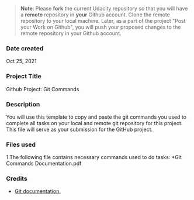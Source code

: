>**Note**: Please **fork** the current Udacity repository so that you will have a **remote** repository in **your** Github account. Clone the remote repository to your local machine. Later, as a part of the project "Post your Work on Github", you will push your proposed changes to the remote repository in your Github account.

### Date created
Oct 25, 2021

### Project Title
Github Project: Git Commands

### Description
You will use this template to copy and paste the git commands you used to complete all tasks on your local and remote git repository for this project. This file will serve as your submission for the GitHub project.

### Files used
1.The following file contains necessary commands used to do tasks:
    *Git Commands Documentation.pdf

### Credits
* [Git documentation.](https://git-scm.com/doc)

